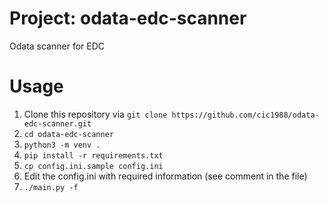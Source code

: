 # Project: odata-edc-scanner
Odata scanner for EDC


# Usage
1. Clone this repository via `git clone https://github.com/cic1988/odata-edc-scanner.git`
2. `cd odata-edc-scanner`
3. `python3 -m venv . `
4. `pip install -r requirements.txt`
5. `cp config.ini.sample config.ini`
6. Edit the config.ini with required information (see comment in the file)
7. `./main.py -f`
